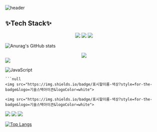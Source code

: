
![header](https://capsule-render.vercel.app/api?type=cylinder&color=B5D5C5&height=300&section=header&text=yejin'sgithub%&fontSize=90&fontColor=EAC7C7)<br> 

<!--
 헤더 예시
 <img src="https://capsule-render.vercel.app/api?type=wave&color=auto&height=300&section=header&text=capsule%20render&fontSize=90" />  

-->


## ✨Tech Stack✨
<div align="center">
 <img src="https://img.shields.io/badge/Python-3776AB?style=for-the-badge&logo=Python&logoColor=white"/>
 <img src="https://img.shields.io/badge/Spring Boot-6DB33F?style=for-the-badge&logo=Spring Boot&logoColor=white"/>
 <img src="https://img.shields.io/badge/Spring Boot-6DB33F?style=flat-square&logo=Spring Boot&logoColor=white">

</div>



<!-- 뱃지 예시

        <a href="클릭시 이동할 링크" target="_blank"><img src="https://img.shields.io/badge/뱃지-색코드?style=flat-square&logo=이미지 이름&logoColor=white"/></a>
        <img src="https://img.shields.io/badge/뱃지-색코드?style=for-the-badge&logo=이미지 이름&logoColor=black"><br>

-->

![Anurag's GitHub stats](https://github-readme-stats.vercel.app/api?username=jinyeee&show_icons=true&theme=cobalt) <!-- //스탯-->

<!--[![Solved.ac Profile](http://mazassumnida.wtf/api/v2/generate_badge?boj=u20150180@smart2study.org)](https://solved.ac/u20150180@smart2study.org/)  //백준아이디-->

<!-- [![Top Langs](https://github-readme-stats.vercel.app/api/top-langs/?username=jinyeee)](https://github.com/jinyeee/github-readme-stats) -->
<!--    //아이디 경로 오류 -> 왜 나는지 검색해도 안 나온다...  -> 시간이 지나면 뜬다. 꽤 걸리는 듯  -->



<div align="center">
         <img src="https://img.shields.io/badge/쓰고자하는_텍스트-       컬러코드?style=flat-square&logo=simpleicons에서_#6DB33F&logoColor=white"/></a>
</div>



<img src="https://img.shields.io/badge/Python-3776AB?style=for-the-badge&logo=Python&logoColor=white"/>

![JavaScript](https://img.shields.io/badge/javascript-%23323330.svg?style=for-the-badge&logo=javascript&logoColor=%23F7DF1E)

```
```null
<img src="https://img.shields.io/badge/표시할이름-색상?style=for-the-badge&logo=기술스택아이콘&logoColor=white">
```

```null
<img src="https://img.shields.io/badge/표시할이름-색상?style=for-the-badge&logo=기술스택아이콘&logoColor=white">
```
<img src="https://img.shields.io/badge/Android-3DDC84?style=flat-square&logo=Android&logoColor=white"/>


<img src="https://img.shields.io/badge/C++-00599C?style=for-the-badge&logo=C++&logoColor=white">


<img src="https://img.shields.io/badge/css-red?style=for-the-badge&logo=HTML5&logoColor=white">


[![Top Langs](https://github-readme-stats.vercel.app/api/top-langs/?username=anuraghazra&layout=compact)](https://github.com/anuraghazra/github-readme-stats)


